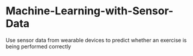 # Machine-Learning-with-Sensor-Data
Use sensor data from wearable devices to predict whether an exercise is being performed correctly
